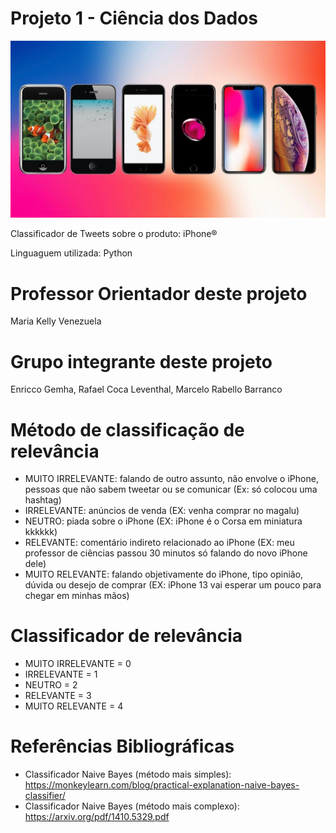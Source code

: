 # Projeto 1 - Ciência dos Dados

![alt text](photos/iphone_wallpaper.jpg)

Classificador de Tweets sobre o produto: iPhone®

Linguaguem utilizada: Python

# Professor Orientador deste projeto
Maria Kelly Venezuela

# Grupo integrante deste projeto
Enricco Gemha, Rafael Coca Leventhal, Marcelo Rabello Barranco

# Método de classificação de relevância 
- MUITO IRRELEVANTE: falando de outro assunto, não envolve o iPhone, pessoas que não sabem tweetar ou se comunicar (Ex: só colocou uma hashtag)
- IRRELEVANTE: anúncios de venda (EX: venha comprar no magalu)
- NEUTRO: piada sobre o iPhone (EX: iPhone é o Corsa em miniatura kkkkkk)
- RELEVANTE: comentário indireto relacionado ao iPhone (EX: meu professor de ciências passou 30 minutos só falando do novo iPhone dele)
- MUITO RELEVANTE: falando objetivamente do iPhone, tipo opinião, dúvida ou desejo de comprar (EX: iPhone 13 vai esperar um pouco para chegar em minhas mãos)

# Classificador de relevância
- MUITO IRRELEVANTE = 0
- IRRELEVANTE = 1
- NEUTRO = 2
- RELEVANTE = 3
- MUITO RELEVANTE = 4

# Referências Bibliográficas
* Classificador Naive Bayes (método mais simples): https://monkeylearn.com/blog/practical-explanation-naive-bayes-classifier/
* Classificador Naive Bayes (método mais complexo): https://arxiv.org/pdf/1410.5329.pdf